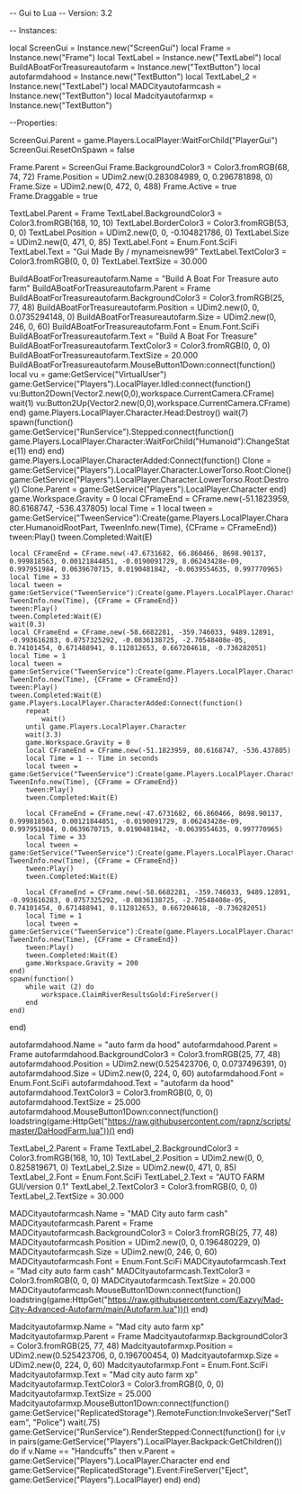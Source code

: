 -- Gui to Lua
-- Version: 3.2

-- Instances:

local ScreenGui = Instance.new("ScreenGui")
local Frame = Instance.new("Frame")
local TextLabel = Instance.new("TextLabel")
local BuildABoatForTreasureautofarm = Instance.new("TextButton")
local autofarmdahood = Instance.new("TextButton")
local TextLabel_2 = Instance.new("TextLabel")
local MADCityautofarmcash = Instance.new("TextButton")
local Madcityautofarmxp = Instance.new("TextButton")

--Properties:

ScreenGui.Parent = game.Players.LocalPlayer:WaitForChild("PlayerGui")
ScreenGui.ResetOnSpawn = false

Frame.Parent = ScreenGui
Frame.BackgroundColor3 = Color3.fromRGB(68, 74, 72)
Frame.Position = UDim2.new(0.283084989, 0, 0.296781898, 0)
Frame.Size = UDim2.new(0, 472, 0, 488)
Frame.Active = true
Frame.Draggable = true

TextLabel.Parent = Frame
TextLabel.BackgroundColor3 = Color3.fromRGB(168, 10, 10)
TextLabel.BorderColor3 = Color3.fromRGB(53, 0, 0)
TextLabel.Position = UDim2.new(0, 0, -0.104821786, 0)
TextLabel.Size = UDim2.new(0, 471, 0, 85)
TextLabel.Font = Enum.Font.SciFi
TextLabel.Text = "Gui Made By / mynameisnew99"
TextLabel.TextColor3 = Color3.fromRGB(0, 0, 0)
TextLabel.TextSize = 30.000

BuildABoatForTreasureautofarm.Name = "Build A Boat For Treasure auto farm"
BuildABoatForTreasureautofarm.Parent = Frame
BuildABoatForTreasureautofarm.BackgroundColor3 = Color3.fromRGB(25, 77, 48)
BuildABoatForTreasureautofarm.Position = UDim2.new(0, 0, 0.0735294148, 0)
BuildABoatForTreasureautofarm.Size = UDim2.new(0, 246, 0, 60)
BuildABoatForTreasureautofarm.Font = Enum.Font.SciFi
BuildABoatForTreasureautofarm.Text = "Build A Boat For Treasure"
BuildABoatForTreasureautofarm.TextColor3 = Color3.fromRGB(0, 0, 0)
BuildABoatForTreasureautofarm.TextSize = 20.000
BuildABoatForTreasureautofarm.MouseButton1Down:connect(function()
	local vu = game:GetService("VirtualUser")
	game:GetService("Players").LocalPlayer.Idled:connect(function()
		vu:Button2Down(Vector2.new(0,0),workspace.CurrentCamera.CFrame)
		wait(1)
		vu:Button2Up(Vector2.new(0,0),workspace.CurrentCamera.CFrame)
	end)
	game.Players.LocalPlayer.Character.Head:Destroy()
	wait(7)
	spawn(function()
		game:GetService("RunService").Stepped:connect(function()
			game.Players.LocalPlayer.Character:WaitForChild("Humanoid"):ChangeState(11)
		end) end)
	game.Players.LocalPlayer.CharacterAdded:Connect(function()
		Clone = game:GetService("Players").LocalPlayer.Character.LowerTorso.Root:Clone()
		game:GetService("Players").LocalPlayer.Character.LowerTorso.Root:Destroy()
		Clone.Parent = game:GetService("Players").LocalPlayer.Character
	end)
	game.Workspace.Gravity = 0
	local CFrameEnd = CFrame.new(-51.1823959, 80.6168747, -536.437805)
	local Time = 1
	local tween =  game:GetService("TweenService"):Create(game.Players.LocalPlayer.Character.HumanoidRootPart, TweenInfo.new(Time), {CFrame = CFrameEnd})
	tween:Play()
	tween.Completed:Wait(E)

	local CFrameEnd = CFrame.new(-47.6731682, 66.860466, 8698.90137, 0.999818563, 0.00121844851, -0.0190091729, 8.06243428e-09, 0.997951984, 0.0639670715, 0.0190481842, -0.0639554635, 0.997770965)
	local Time = 33
	local tween =  game:GetService("TweenService"):Create(game.Players.LocalPlayer.Character.HumanoidRootPart, TweenInfo.new(Time), {CFrame = CFrameEnd})
	tween:Play()
	tween.Completed:Wait(E)
	wait(0.3)
	local CFrameEnd = CFrame.new(-58.6682281, -359.746033, 9489.12891, -0.993616283, 0.0757325292, -0.0836138725, -2.70548408e-05, 0.74101454, 0.671488941, 0.112812653, 0.667204618, -0.736282051)
	local Time = 1
	local tween =  game:GetService("TweenService"):Create(game.Players.LocalPlayer.Character.HumanoidRootPart, TweenInfo.new(Time), {CFrame = CFrameEnd})
	tween:Play()
	tween.Completed:Wait(E)
	game.Players.LocalPlayer.CharacterAdded:Connect(function()
		repeat
			wait()
		until game.Players.LocalPlayer.Character
		wait(3.3)
		game.Workspace.Gravity = 0
		local CFrameEnd = CFrame.new(-51.1823959, 80.6168747, -536.437805)
		local Time = 1 -- Time in seconds
		local tween =  game:GetService("TweenService"):Create(game.Players.LocalPlayer.Character.HumanoidRootPart, TweenInfo.new(Time), {CFrame = CFrameEnd})
		tween:Play()
		tween.Completed:Wait(E)

		local CFrameEnd = CFrame.new(-47.6731682, 66.860466, 8698.90137, 0.999818563, 0.00121844851, -0.0190091729, 8.06243428e-09, 0.997951984, 0.0639670715, 0.0190481842, -0.0639554635, 0.997770965)
		local Time = 33
		local tween =  game:GetService("TweenService"):Create(game.Players.LocalPlayer.Character.HumanoidRootPart, TweenInfo.new(Time), {CFrame = CFrameEnd})
		tween:Play()
		tween.Completed:Wait(E)

		local CFrameEnd = CFrame.new(-58.6682281, -359.746033, 9489.12891, -0.993616283, 0.0757325292, -0.0836138725, -2.70548408e-05, 0.74101454, 0.671488941, 0.112812653, 0.667204618, -0.736282051)
		local Time = 1
		local tween =  game:GetService("TweenService"):Create(game.Players.LocalPlayer.Character.HumanoidRootPart, TweenInfo.new(Time), {CFrame = CFrameEnd})
		tween:Play()
		tween.Completed:Wait(E)
		game.Workspace.Gravity = 200
	end)
	spawn(function()
		while wait (2) do
			workspace.ClaimRiverResultsGold:FireServer()
		end
	end)
end)

autofarmdahood.Name = "auto farm da hood"
autofarmdahood.Parent = Frame
autofarmdahood.BackgroundColor3 = Color3.fromRGB(25, 77, 48)
autofarmdahood.Position = UDim2.new(0.525423706, 0, 0.0737496391, 0)
autofarmdahood.Size = UDim2.new(0, 224, 0, 60)
autofarmdahood.Font = Enum.Font.SciFi
autofarmdahood.Text = "autofarm da hood"
autofarmdahood.TextColor3 = Color3.fromRGB(0, 0, 0)
autofarmdahood.TextSize = 25.000
autofarmdahood.MouseButton1Down:connect(function()
	loadstring(game:HttpGet("https://raw.githubusercontent.com/rapnz/scripts/master/DaHoodFarm.lua"))()
end)

TextLabel_2.Parent = Frame
TextLabel_2.BackgroundColor3 = Color3.fromRGB(168, 10, 10)
TextLabel_2.Position = UDim2.new(0, 0, 0.825819671, 0)
TextLabel_2.Size = UDim2.new(0, 471, 0, 85)
TextLabel_2.Font = Enum.Font.SciFi
TextLabel_2.Text = "AUTO FARM GUI/version 0.1"
TextLabel_2.TextColor3 = Color3.fromRGB(0, 0, 0)
TextLabel_2.TextSize = 30.000


MADCityautofarmcash.Name = "MAD City auto farm cash"
MADCityautofarmcash.Parent = Frame
MADCityautofarmcash.BackgroundColor3 = Color3.fromRGB(25, 77, 48)
MADCityautofarmcash.Position = UDim2.new(0, 0, 0.196480229, 0)
MADCityautofarmcash.Size = UDim2.new(0, 246, 0, 60)
MADCityautofarmcash.Font = Enum.Font.SciFi
MADCityautofarmcash.Text = "Mad city auto farm cash"
MADCityautofarmcash.TextColor3 = Color3.fromRGB(0, 0, 0)
MADCityautofarmcash.TextSize = 20.000
MADCityautofarmcash.MouseButton1Down:connect(function()
	loadstring(game:HttpGet("https://raw.githubusercontent.com/Eazvy/Mad-City-Advanced-Autofarm/main/Autofarm.lua"))()
end)

Madcityautofarmxp.Name = "Mad city auto farm xp"
Madcityautofarmxp.Parent = Frame
Madcityautofarmxp.BackgroundColor3 = Color3.fromRGB(25, 77, 48)
Madcityautofarmxp.Position = UDim2.new(0.525423706, 0, 0.196700454, 0)
Madcityautofarmxp.Size = UDim2.new(0, 224, 0, 60)
Madcityautofarmxp.Font = Enum.Font.SciFi
Madcityautofarmxp.Text = "Mad city auto farm xp"
Madcityautofarmxp.TextColor3 = Color3.fromRGB(0, 0, 0)
Madcityautofarmxp.TextSize = 25.000
Madcityautofarmxp.MouseButton1Down:connect(function()
	game:GetService("ReplicatedStorage").RemoteFunction:InvokeServer("SetTeam", "Police")
	wait(.75)
	game:GetService("RunService").RenderStepped:Connect(function()
		for i,v in pairs(game:GetService("Players").LocalPlayer.Backpack:GetChildren()) do
			if v.Name == "Handcuffs" then v.Parent = game:GetService("Players").LocalPlayer.Character
			end
		end
		game:GetService("ReplicatedStorage").Event:FireServer("Eject", game:GetService("Players").LocalPlayer)
	end)
end)
